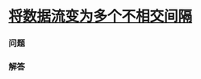# [将数据流变为多个不相交间隔](https://leetcode-cn.com/problems/data-stream-as-disjoint-intervals)

### 问题



### 解答

```

```

